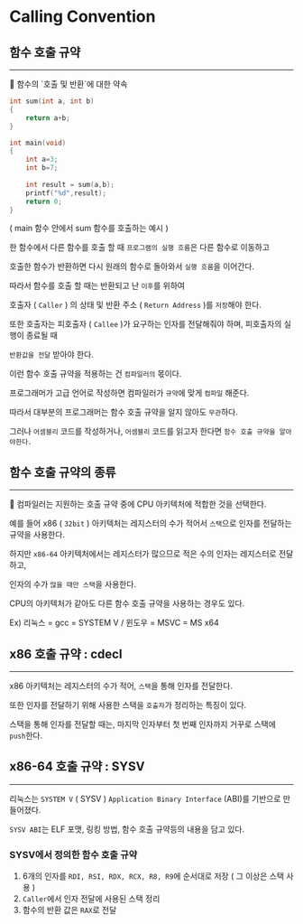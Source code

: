 # Calling Convention

## 함수 호출 규약

---

<aside>
📢 함수의 `호출 및 반환`에 대한 약속

</aside>

```c
int sum(int a, int b)
{
	return a+b;
}

int main(void)
{
	int a=3;
	int b=7;
	
	int result = sum(a,b);
	printf("%d",result);
	return 0;
}
```

( main 함수 안에서 sum 함수를 호출하는 예시 )

한 함수에서 다른 함수를 호출 할 때 `프로그램의 실행 흐름`은 다른 함수로 이동하고

호출한 함수가 반환하면 다시 원래의 함수로 돌아와서 `실행 흐름`을 이어간다.

따라서 함수를 호출 할 때는 반환되고 난 `이후`를 위하여

호출자 ( `Caller` ) 의 상태 및 반환 주소 ( `Return Address` )를 `저장`해야 한다.

또한 호출자는 피호출자 ( `Callee` )가 요구하는 인자를 전달해줘야 하며, 피호출자의 실행이 종료될 때

`반환값을 전달` 받아야 한다.

이런 함수 호출 규약을 적용하는 건 `컴파일러의` 몫이다.

프로그래머가 고급 언어로 작성하면 컴파일러가 `규약`에 맞게 `컴파일` 해준다.

따라서 대부분의 프로그래머는 함수 호출 규약을 알지 않아도 `무관`하다.

그러나 `어셈블리` 코드를 작성하거나, `어셈블리` 코드를 읽고자 한다면 `함수 호출 규약을 알아야한다.`

## 함수 호출 규약의 종류

---

<aside>
📢 컴파일러는 지원하는 호출 규약 중에 CPU 아키텍처에 적합한 것을 선택한다.

</aside>

예를 들어 x86 ( `32bit` ) 아키텍처는 레지스터의 수가 적어서 `스택`으로 인자를 전달하는 규약을 사용한다.

하지만 `x86-64` 아키텍처에서는 레지스터가 많으므로 적은 수의 인자는 레지스터로 전달하고,

인자의 수가 `많을 때만 스택`을 사용한다.

CPU의 아키텍처가 같아도 다른 함수 호출 규약을 사용하는 경우도 있다.

Ex) 리눅스 = gcc = SYSTEM V / 윈도우 = MSVC =  MS x64

## x86 호출 규약 : cdecl

---

x86 아키텍처는 레지스터의 수가 적어, `스택`을 통해 인자를 전달한다.

또한 인자를 전달하기 위해 사용한 스택을 `호출자`가 정리하는 특징이 있다.

스택을 통해 인자를 전달할 때는, 마지막 인자부터 첫 번째 인자까지 거꾸로 스택에 `push`한다.

## x86-64 호출 규약 : SYSV

---

리눅스는 `SYSTEM V` ( SYSV ) `Application Binary Interface` (ABI)를 기반으로 만들어졌다.

`SYSV ABI`는 ELF 포맷, 링킹 방법, 함수 호출 규약등의 내용을 담고 있다.

### SYSV에서 정의한 함수 호출 규약

1. 6개의 인자를 `RDI, RSI, RDX, RCX, R8, R9`에 순서대로 저장 ( 그 이상은 스택 사용 )
2. `Caller`에서 인자 전달에 사용된 스택 정리
3. 함수의 반환 값은 `RAX`로 전달